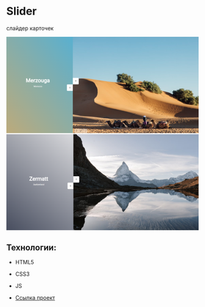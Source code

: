 # Slider
слайдер карточек

![Cards](./images/scrin.PNG)
![Cards](./images/scrin1.PNG)

## Технологии:
* HTML5
* CSS3
* JS

* [Ссылка проект](https://anastasiiakunstman.github.io/slider/index.html)